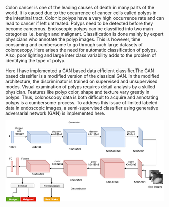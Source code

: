Colon cancer is one of the leading causes of death in many parts of the world. It is caused due
to the occurrence of cancer cells called polyps in the intestinal tract. Colonic polyps have a very
high occurrence rate and can lead to cancer if left untreated. Polyps need to be detected before
they become cancerous. Endoscopic polyps can be classified into two main categories i.e. benign
and malignant. Classification is done mainly by expert physicians who annotate the polyp images.
This is however, time consuming and cumbersome to go through such large datasets of colonoscopy.
Here arises the need for automatic classification of polyps. Also, poor lighting and large inter class
variability adds to the problem of identifying the type of polyp.

Here I have implemented a GAN based data efficient classifier.The GAN based
classifier is a modified version of the classical GAN. In the modified architecture, the discriminator
is trained on supervised and unsupervised modes. Visual examination of polyps requires detail analysis by a skilled physician. Features like polyp
color, shape and texture vary greatly in polyps. Thus, colonoscopy data is both difficult to acquire
and annotating polyps is a cumbersome process. To address this issue of limited labeled data in endoscopic images, a semi-supervised classifier using generative adversarial network (GAN) is implemented here.

![alt text](https://github.com/avinashpaul2012/GAN-endoscopy-classification/blob/main/GAN%20diagram.png)
